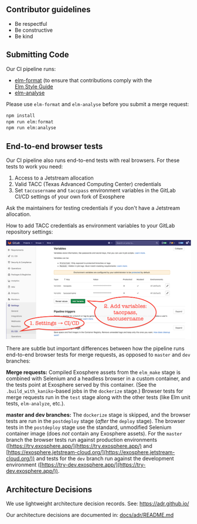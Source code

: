 ## Contributor guidelines

- Be respectful
- Be constructive
- Be kind


## Submitting Code

Our CI pipeline runs:

- [elm-format](https://github.com/avh4/elm-format) (to ensure that contributions comply with the   
  [Elm Style Guide](https://elm-lang.org/docs/style-guide)
- [elm-analyse](https://stil4m.github.io/elm-analyse/)
  
 Please use `elm-format` and `elm-analyse` before you submit a merge request:
 
 ```bash
 npm install
 npm run elm:format
 npm run elm:analyse
 ```


## End-to-end browser tests

Our CI pipeline also runs end-to-end tests with real browsers. For these tests to work you need:

1. Access to a Jetstream allocation
2. Valid TACC (Texas Advanced Computing Center) credentials
3. Set `taccusername` and `taccpass` environment variables in the GitLab CI/CD settings of your own fork of Exosphere

Ask the maintainers for testing credentials if you don't have a Jetstream allocation.

How to add TACC credentials as environment variables to your GitLab repository settings:

![Environment variables for end-to-end browser tests](docs/environment-variables-e2e-browser-tests.png)

There are subtle but important differences between how the pipeline runs end-to-end browser tests for merge requests, as opposed to `master` and `dev` branches:

**Merge requests:** Compiled Exosphere assets from the `elm_make` stage is combined with Selenium and a headless browser in a custom container, and the tests point at Exosphere served by this container. (See the `.build_with_kaniko`-based jobs in the `dockerize` stage.) Browser tests for merge requests run in the `test` stage along with the other tests (like Elm unit tests, `elm-analyze`, etc.).

**master and dev branches:** The `dockerize` stage is skipped, and the browser tests are run in the `postdeploy` stage (_after_ the `deploy` stage). The browser tests in the `postdeploy` stage use the standard, unmodified Selenium container image (does _not_ contain any Exosphere assets). For the `master` branch the browser tests run against production environments ([https://try.exosphere.app/](https://try.exosphere.app/) and [https://exosphere.jetstream-cloud.org/](https://exosphere.jetstream-cloud.org/)) and tests for the `dev` branch run against the development environment ([https://try-dev.exosphere.app/](https://try-dev.exosphere.app/)).


## Architecture Decisions

We use lightweight architecture decision records. See: <https://adr.github.io/>

Our architecture decisions are documented in: [docs/adr/README.md](docs/adr/README.md)
